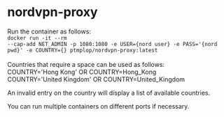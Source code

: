 # nordvpn-proxy

Run the container as follows: <br>
<code>docker run -it --rm --cap-add NET_ADMIN -p 1080:1080 -e USER={nord user} -e PASS='{nord pwd}' -e COUNTRY={} ptmplop/nordvpn-proxy:latest  </code> 
<br><br>Countries that require a space can be used as follows:  <br>
COUNTRY='Hong Kong' OR COUNTRY=Hong_Kong  <br>
COUNTRY='United Kingdom' OR COUNTRY=United_Kingdom  <br>

An invalid entry on the country will display a list of available countries. <br>

You can run multiple containers on different ports if necessary.
